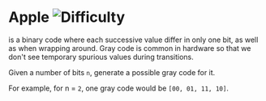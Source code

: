 # Apple ![Difficulty](https://img.shields.io/badge/-MEDIUM-yellow)
	
 is a binary code where each successive value differ in only one bit,
as well as when wrapping around. Gray code is common in hardware so that we don't see temporary spurious values during
transitions.
	
Given a number of bits `n`, generate a possible gray code for it.
	
For example, for n = `2`, one gray code would be `[00, 01, 11, 10]`.
	
